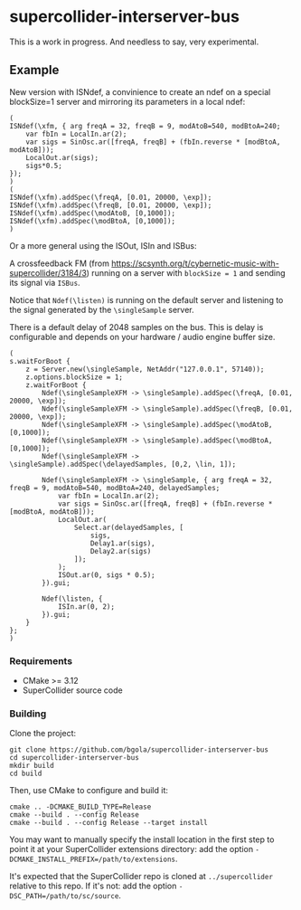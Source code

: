# supercollider-interserver-bus

This is a work in progress. And needless to say, very experimental.

## Example

New version with ISNdef, a convinience to create an ndef on a special blockSize=1 server and mirroring its parameters in a local ndef:
```supercollider
(
ISNdef(\xfm, { arg freqA = 32, freqB = 9, modAtoB=540, modBtoA=240;
	var fbIn = LocalIn.ar(2);
	var sigs = SinOsc.ar([freqA, freqB] + (fbIn.reverse * [modBtoA, modAtoB]));
	LocalOut.ar(sigs);
	sigs*0.5;
});
)
(
ISNdef(\xfm).addSpec(\freqA, [0.01, 20000, \exp]);
ISNdef(\xfm).addSpec(\freqB, [0.01, 20000, \exp]);
ISNdef(\xfm).addSpec(\modAtoB, [0,1000]);
ISNdef(\xfm).addSpec(\modBtoA, [0,1000]);
)
```

Or a more general using the ISOut, ISIn and ISBus:

A crossfeedback FM (from https://scsynth.org/t/cybernetic-music-with-supercollider/3184/3) running on a server with `blockSize = 1` and sending its signal via `ISBus`.

Notice that `Ndef(\listen)` is running on the default server and listening to the signal generated by the `\singleSample` server.

There is a default delay of 2048 samples on the bus. This is delay is configurable and depends on your hardware / audio engine buffer size.

```supercollider
(
s.waitForBoot {
	z = Server.new(\singleSample, NetAddr("127.0.0.1", 57140));
	z.options.blockSize = 1;
	z.waitForBoot {
		Ndef(\singleSampleXFM -> \singleSample).addSpec(\freqA, [0.01, 20000, \exp]);
		Ndef(\singleSampleXFM -> \singleSample).addSpec(\freqB, [0.01, 20000, \exp]);
		Ndef(\singleSampleXFM -> \singleSample).addSpec(\modAtoB, [0,1000]);
		Ndef(\singleSampleXFM -> \singleSample).addSpec(\modBtoA, [0,1000]);
		Ndef(\singleSampleXFM -> \singleSample).addSpec(\delayedSamples, [0,2, \lin, 1]);
		
		Ndef(\singleSampleXFM -> \singleSample, { arg freqA = 32, freqB = 9, modAtoB=540, modBtoA=240, delayedSamples;
			var fbIn = LocalIn.ar(2);
			var sigs = SinOsc.ar([freqA, freqB] + (fbIn.reverse * [modBtoA, modAtoB]));
			LocalOut.ar(
				Select.ar(delayedSamples, [
					sigs,
					Delay1.ar(sigs),
					Delay2.ar(sigs)
				]);
			);
			ISOut.ar(0, sigs * 0.5);
		}).gui;
		
		Ndef(\listen, {
			ISIn.ar(0, 2);
		}).gui;
	}
};
)
```

### Requirements

- CMake >= 3.12
- SuperCollider source code

### Building

Clone the project:

    git clone https://github.com/bgola/supercollider-interserver-bus
    cd supercollider-interserver-bus
    mkdir build
    cd build

Then, use CMake to configure and build it:

    cmake .. -DCMAKE_BUILD_TYPE=Release
    cmake --build . --config Release
    cmake --build . --config Release --target install

You may want to manually specify the install location in the first step to point it at your
SuperCollider extensions directory: add the option `-DCMAKE_INSTALL_PREFIX=/path/to/extensions`.

It's expected that the SuperCollider repo is cloned at `../supercollider` relative to this repo. If
it's not: add the option `-DSC_PATH=/path/to/sc/source`.
